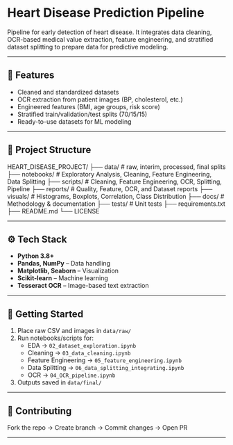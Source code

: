 #  Heart Disease Prediction Pipeline

Pipeline for early detection of heart disease. It integrates data cleaning, OCR-based medical value extraction, feature engineering, and stratified dataset splitting to prepare data for predictive modeling.

---

## 🔹 Features

- Cleaned and standardized datasets  
- OCR extraction from patient images (BP, cholesterol, etc.)  
- Engineered features (BMI, age groups, risk score)  
- Stratified train/validation/test splits (70/15/15)  
- Ready-to-use datasets for ML modeling  

---

## 📂 Project Structure

HEART_DISEASE_PROJECT/
├── data/ # raw, interim, processed, final splits
├── notebooks/ # Exploratory Analysis, Cleaning, Feature Engineering, Data Splitting
├── scripts/ # Cleaning, Feature Engineering, OCR, Splitting, Pipeline
├── reports/ # Quality, Feature, OCR, and Dataset reports
├── visuals/ # Histograms, Boxplots, Correlation, Class Distribution
├── docs/ # Methodology & documentation
├── tests/ # Unit tests
├── requirements.txt
├── README.md
└── LICENSE


---

## ⚙️ Tech Stack

- **Python 3.8+**  
- **Pandas, NumPy** – Data handling  
- **Matplotlib, Seaborn** – Visualization  
- **Scikit-learn** – Machine learning  
- **Tesseract OCR** – Image-based text extraction  

---

## 🚀 Getting Started

1. Place raw CSV and images in `data/raw/`  
2. Run notebooks/scripts for:
   - EDA → `02_dataset_exploration.ipynb`  
   - Cleaning → `03_data_cleaning.ipynb`  
   - Feature Engineering → `05_feature_engineering.ipynb`  
   - Data Splitting → `06_data_splitting_integrating.ipynb`  
   - OCR → `04_OCR_pipeline.ipynb`  
3. Outputs saved in `data/final/`  

---

## 🤝 Contributing

Fork the repo  → Create branch  → Commit changes  → Open PR   

---

